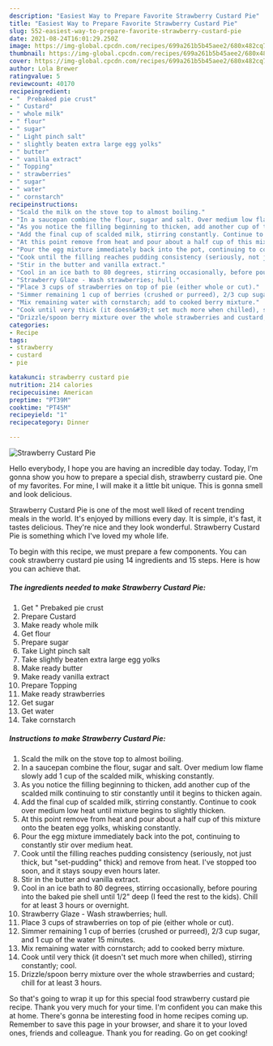 ```yaml
---
description: "Easiest Way to Prepare Favorite Strawberry Custard Pie"
title: "Easiest Way to Prepare Favorite Strawberry Custard Pie"
slug: 552-easiest-way-to-prepare-favorite-strawberry-custard-pie
date: 2021-08-24T16:01:29.250Z
image: https://img-global.cpcdn.com/recipes/699a261b5b45aee2/680x482cq70/strawberry-custard-pie-recipe-main-photo.jpg
thumbnail: https://img-global.cpcdn.com/recipes/699a261b5b45aee2/680x482cq70/strawberry-custard-pie-recipe-main-photo.jpg
cover: https://img-global.cpcdn.com/recipes/699a261b5b45aee2/680x482cq70/strawberry-custard-pie-recipe-main-photo.jpg
author: Lola Brewer
ratingvalue: 5
reviewcount: 40170
recipeingredient:
- "  Prebaked pie crust"
- " Custard"
- " whole milk"
- " flour"
- " sugar"
- " Light pinch salt"
- " slightly beaten extra large egg yolks"
- " butter"
- " vanilla extract"
- " Topping"
- " strawberries"
- " sugar"
- " water"
- " cornstarch"
recipeinstructions:
- "Scald the milk on the stove top to almost boiling."
- "In a saucepan combine the flour, sugar and salt. Over medium low flame slowly add 1 cup of the scalded milk, whisking constantly."
- "As you notice the filling beginning to thicken, add another cup of the scalded milk continuing to stir constantly until it begins to thicken again."
- "Add the final cup of scalded milk, stirring constantly. Continue to cook over medium low heat until mixture begins to slightly thicken."
- "At this point remove from heat and pour about a half cup of this mixture onto the beaten egg yolks, whisking constantly."
- "Pour the egg mixture immediately back into the pot, continuing to constantly stir over medium heat."
- "Cook until the filling reaches pudding consistency (seriously, not just thick, but &#34;set-pudding&#34; thick) and remove from heat. I&#39;ve stopped too soon, and it stays soupy even hours later."
- "Stir in the butter and vanilla extract."
- "Cool in an ice bath to 80 degrees, stirring occasionally, before pouring into the baked pie shell until 1/2&#34; deep (I feed the rest to the kids). Chill for at least 3 hours or overnight."
- "Strawberry Glaze - Wash strawberries; hull."
- "Place 3 cups of strawberries on top of pie (either whole or cut)."
- "Simmer remaining 1 cup of berries (crushed or purreed), 2/3 cup sugar, and 1 cup of the water 15 minutes."
- "Mix remaining water with cornstarch; add to cooked berry mixture."
- "Cook until very thick (it doesn&#39;t set much more when chilled), stirring constantly; cool."
- "Drizzle/spoon berry mixture over the whole strawberries and custard; chill for at least 3 hours."
categories:
- Recipe
tags:
- strawberry
- custard
- pie

katakunci: strawberry custard pie 
nutrition: 214 calories
recipecuisine: American
preptime: "PT39M"
cooktime: "PT45M"
recipeyield: "1"
recipecategory: Dinner

---
```



![Strawberry Custard Pie](https://img-global.cpcdn.com/recipes/699a261b5b45aee2/680x482cq70/strawberry-custard-pie-recipe-main-photo.jpg)

Hello everybody, I hope you are having an incredible day today. Today, I'm gonna show you how to prepare a special dish, strawberry custard pie. One of my favorites. For mine, I will make it a little bit unique. This is gonna smell and look delicious.



Strawberry Custard Pie is one of the most well liked of recent trending meals in the world. It's enjoyed by millions every day. It is simple, it's fast, it tastes delicious. They're nice and they look wonderful. Strawberry Custard Pie is something which I've loved my whole life.


To begin with this recipe, we must prepare a few components. You can cook strawberry custard pie using 14 ingredients and 15 steps. Here is how you can achieve that.

<!--inarticleads1-->

##### The ingredients needed to make Strawberry Custard Pie:

1. Get  &#34; Prebaked pie crust
1. Prepare  Custard
1. Make ready  whole milk
1. Get  flour
1. Prepare  sugar
1. Take  Light pinch salt
1. Take  slightly beaten extra large egg yolks
1. Make ready  butter
1. Make ready  vanilla extract
1. Prepare  Topping
1. Make ready  strawberries
1. Get  sugar
1. Get  water
1. Take  cornstarch




<!--inarticleads2-->

##### Instructions to make Strawberry Custard Pie:

1. Scald the milk on the stove top to almost boiling.
1. In a saucepan combine the flour, sugar and salt. Over medium low flame slowly add 1 cup of the scalded milk, whisking constantly.
1. As you notice the filling beginning to thicken, add another cup of the scalded milk continuing to stir constantly until it begins to thicken again.
1. Add the final cup of scalded milk, stirring constantly. Continue to cook over medium low heat until mixture begins to slightly thicken.
1. At this point remove from heat and pour about a half cup of this mixture onto the beaten egg yolks, whisking constantly.
1. Pour the egg mixture immediately back into the pot, continuing to constantly stir over medium heat.
1. Cook until the filling reaches pudding consistency (seriously, not just thick, but &#34;set-pudding&#34; thick) and remove from heat. I&#39;ve stopped too soon, and it stays soupy even hours later.
1. Stir in the butter and vanilla extract.
1. Cool in an ice bath to 80 degrees, stirring occasionally, before pouring into the baked pie shell until 1/2&#34; deep (I feed the rest to the kids). Chill for at least 3 hours or overnight.
1. Strawberry Glaze - Wash strawberries; hull.
1. Place 3 cups of strawberries on top of pie (either whole or cut).
1. Simmer remaining 1 cup of berries (crushed or purreed), 2/3 cup sugar, and 1 cup of the water 15 minutes.
1. Mix remaining water with cornstarch; add to cooked berry mixture.
1. Cook until very thick (it doesn&#39;t set much more when chilled), stirring constantly; cool.
1. Drizzle/spoon berry mixture over the whole strawberries and custard; chill for at least 3 hours.




So that's going to wrap it up for this special food strawberry custard pie recipe. Thank you very much for your time. I'm confident you can make this at home. There's gonna be interesting food in home recipes coming up. Remember to save this page in your browser, and share it to your loved ones, friends and colleague. Thank you for reading. Go on get cooking!
